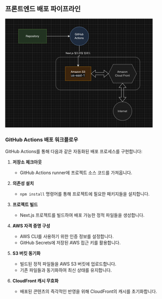 ## 프론트엔드 배포 파이프라인

<!-- 1. 기본적인 마크다운 이미지 문법 -->

![WorkFlow](/public/workflow.png)

### GitHub Actions 배포 워크플로우

GitHub Actions를 통해 다음과 같은 자동화된 배포 프로세스를 구현합니다:

1. **저장소 체크아웃**

   - GitHub Actions runner에 프로젝트 소스 코드를 가져옵니다.

2. **의존성 설치**

   - `npm install` 명령어를 통해 프로젝트에 필요한 패키지들을 설치합니다.

3. **프로젝트 빌드**

   - Next.js 프로젝트를 빌드하여 배포 가능한 정적 파일들을 생성합니다.

4. **AWS 자격 증명 구성**

   - AWS CLI를 사용하기 위한 인증 정보를 설정합니다.
   - GitHub Secrets에 저장된 AWS 접근 키를 활용합니다.

5. **S3 버킷 동기화**

   - 빌드된 정적 파일들을 AWS S3 버킷에 업로드합니다.
   - 기존 파일들과 동기화하여 최신 상태를 유지합니다.

6. **CloudFront 캐시 무효화**
   - 배포된 콘텐츠의 즉각적인 반영을 위해 CloudFront의 캐시를 초기화합니다.
